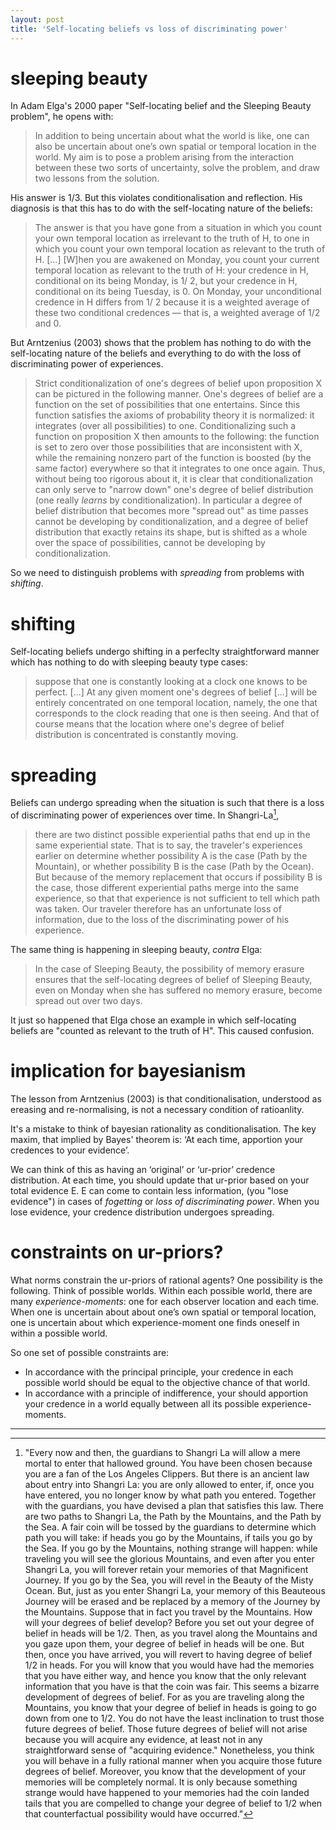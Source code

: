```yaml
---
layout: post
title: 'Self-locating beliefs vs loss of discriminating power'
---
```


# sleeping beauty
In Adam Elga's 2000 paper "Self-locating belief and the Sleeping Beauty problem", he opens with:
> In addition to being uncertain about what the world is like, one can also be uncertain
about one’s own spatial or temporal location in the world. My aim is to pose a problem
arising from the interaction between these two sorts of uncertainty, solve the problem,
and draw two lessons from the solution.

His answer is 1/3. But this violates conditionalisation and reflection. His diagnosis is that this has to do with the self-locating nature of the beliefs:
> The answer is that you have gone from a situation in which you count your own
temporal location as irrelevant to the truth of H, to one in which you count your own
temporal location as relevant to the truth of H. [...] [W]hen you are awakened on Monday, you count your current temporal location as relevant to the truth of H: your credence in H, conditional on its being Monday, is 1/ 2, but your credence in H, conditional on its being Tuesday, is 0. On Monday, your unconditional credence in H differs from 1/ 2 because it is a weighted average of these two conditional credences — that is, a weighted average of 1/2 and 0.

But Arntzenius (2003) shows that the problem has nothing to do with the self-locating nature of the beliefs and everything to do with the loss of discriminating power of experiences.

> Strict conditionalization of one's degrees of belief upon proposition X can be pictured in the following manner. One's degrees of belief are a function on the set of possibilities that one entertains. Since this function satisfies the axioms of probability theory it is normalized: it integrates (over all possibilities) to one. Conditionalizing such a function on proposition X then amounts to the following: the function is set to zero over those possibilities that are inconsistent with X, while the remaining nonzero part of the function is boosted (by the same factor) everywhere so that it integrates to one once again. Thus, without being too rigorous about it, it is clear that conditionalization can only serve to "narrow down" one's degree of belief distribution (one really _learns_ by conditionalization). In particular a degree of belief distribution that becomes more "spread out" as time passes cannot be developing by conditionalization, and a degree of belief distribution that exactly retains its shape, but is shifted as a whole over the space of possibilities, cannot be developing by conditionalization.

So we need to distinguish problems with _spreading_ from problems with _shifting_. 

# shifting
Self-locating beliefs undergo shifting in a perfeclty straightforward manner which has nothing to do with sleeping beauty type cases:
> suppose that one is constantly looking at a clock one knows to be perfect. [...] At any given moment one's degrees of belief [...] will be entirely concentrated on one temporal location, namely, the one that corresponds to the clock reading that one is then seeing. And that of course means that the location where one's degree of belief distribution is concentrated is constantly moving.

# spreading
Beliefs can undergo spreading when the situation is such that there is a loss of discriminating power of experiences over time. In Shangri-La[^sl], 
> there are two distinct possible experiential paths that end up in the same experiential state. That is to say, the traveler's experiences earlier on determine whether possibility A is the case (Path by the Mountain), or whether possibility B is the case (Path by the Ocean). But because of the memory replacement that occurs if possibility B is the case, those different experiential paths merge into the same experience, so that that experience is not sufficient to tell which path was taken. Our traveler therefore has an unfortunate loss of information, due to the loss of the discriminating power of his experience. 

The same thing is happening in sleeping beauty, _contra_ Elga:
>  In the case of Sleeping Beauty, the possibility of memory erasure ensures that the self-locating degrees of belief of Sleeping Beauty, even on Monday when she has suffered no memory erasure, become spread out over two days.

It just so happened that Elga chose an example in which self-locating beliefs are "counted as relevant to the truth of H". This caused confusion.

[^sl]: "Every now and then, the guardians to Shangri La will allow a mere mortal to enter that hallowed ground. You have been chosen because you are a fan of the Los Angeles Clippers. But there is an ancient law about entry into Shangri La: you are only allowed to enter, if, once you have entered, you no longer know by what path you entered. Together with the guardians, you have devised a plan that satisfies this law. There are two paths to Shangri La, the Path by the Mountains, and the Path by the Sea. A fair coin will be tossed by the guardians to determine which path you will take: if heads you go by the Mountains, if tails you go by the Sea. If you go by the Mountains, nothing strange will happen: while traveling you will see the glorious Mountains, and even after you enter Shangri La, you will forever retain your memories of that Magnificent Journey. If you go by the Sea, you will revel in the Beauty of the Misty Ocean. But, just as you enter Shangri La, your memory of this Beauteous Journey will be erased and be replaced by a memory of the Journey by the Mountains. Suppose that in fact you travel by the Mountains. How will your degrees of belief develop? Before you set out your degree of belief in heads will be 1/2. Then, as you travel along the Mountains and you gaze upon them, your degree of belief in heads will be one. But then, once you have arrived, you will revert to having degree of belief 1/2 in heads. For you will know that you would have had the memories that you have either way, and hence you know that the only relevant information that you have is that the coin was fair. This seems a bizarre development of degrees of belief. For as you are traveling along the Mountains, you know that your degree of belief in heads is going to go down from one to 1/2. You do not have the least inclination to trust those future degrees of belief. Those future degrees of belief will not arise because you will acquire any evidence, at least not in any straightforward sense of "acquiring evidence." Nonetheless, you think you will behave in a fully rational manner when you acquire those future degrees of belief. Moreover, you know that the development of your memories will be completely normal. It is only because something strange would have happened to your memories had the coin landed tails that you are compelled to change your degree of belief to 1/2 when that counterfactual possibility would have occurred."

# implication for bayesianism
The lesson from Arntzenius (2003) is that conditionalisation, understood as ereasing and re-normalising, is not a necessary condition of ratioanlity. 

It's a mistake to think of bayesian rationality as conditionalisation. The key maxim, that implied by Bayes' theorem is: ‘At each time, apportion your credences to your evidence’. 

We can think of this as having an ‘original’ or ‘ur-prior’ credence distribution. At each time, you should update that ur-prior based on your total evidence E. E can come to contain less information, (you "lose evidence") in cases of _fogetting_ or _loss of discriminating power_. When you lose evidence, your credence distribution undergoes spreading.

# constraints on ur-priors?
What norms constrain the ur-priors of rational agents? One possibility is the following. Think of possible worlds. Within each possible world, there are many _experience-moments_: one for each observer location and each time. When one is uncertain about about one’s own spatial or temporal location, one is uncertain about which experience-moment one finds oneself in within a possible world.

So one set of possible constraints are:
* In accordance with the principal principle, your credence in each possible world should be equal to the objective chance of that world.
* In accordance with a principle of indifference, your should apportion your credence in a world equally between all its possible experience-moments.

---